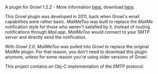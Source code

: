 A plugin for Growl 1.2.2 - More information [here](https://github.com/aglv/growl-mailmetoo/wiki), download [here](https://github.com/aglv/growl-mailmetoo/releases).

This Growl plugin was developed in 2011, back when Growl's email capabilities were rather basic. _MailMeToo_ was built to replace the _MailMe_ notification style for those who weren't satisfied by it. Instead of routing notifications through _Mail.app_, _MailMeToo_ would connect to your SMTP server and directly send the notification.

With _Growl 2.0_, _MailMeToo_ was pulled into _Growl_ to replace the original _MailMe_ plugin. For that reason, you don't need to download this plugin anymore, unless for some reason you're using older versions of Growl.

This project contains an Obj-C implementation of the SMTP protocol.
